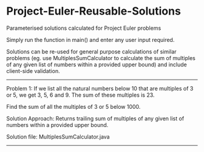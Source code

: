 # Project-Euler-Reusable-Solutions
Parameterised solutions calculated for Project Euler problems

Simply run the function in main() and enter any user input required.

Solutions can be re-used for general purpose calculations of similar problems (eg. use MultiplesSumCalculator to calculate the sum of multiples of any given list of numbers within a provided upper bound) and include client-side validation.

___________________________________________________________________________________________________________________________________________
Problem 1: 
If we list all the natural numbers below 10 that are multiples of 3 or 5, we get 3, 5, 6 and 9. The sum of these multiples is 23.

Find the sum of all the multiples of 3 or 5 below 1000.

Solution Approach: Returns trailing sum of multiples of any given list of numbers within a provided upper bound.

Solution file: MultiplesSumCalculator.java

___________________________________________________________________________________________________________________________________________
